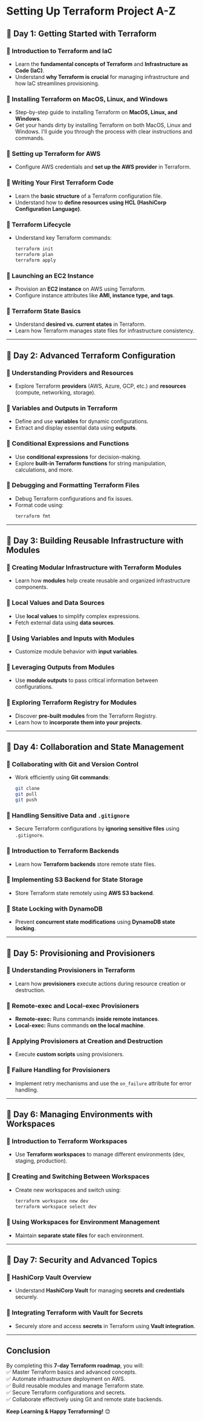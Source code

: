 #  Setting Up Terraform Project A-Z

## 📅 Day 1: Getting Started with Terraform  

### 🔹 Introduction to Terraform and IaC  
- Learn the **fundamental concepts of Terraform** and **Infrastructure as Code (IaC)**.  
- Understand **why Terraform is crucial** for managing infrastructure and how IaC streamlines provisioning.  

### 🔹 Installing Terraform on MacOS, Linux, and Windows  
- Step-by-step guide to installing Terraform on **MacOS, Linux, and Windows**.
- Get your hands dirty by installing Terraform on both MacOS, Linux and Windows. I'll guide you through the process with clear instructions and commands.

### 🔹 Setting up Terraform for AWS  
- Configure AWS credentials and **set up the AWS provider** in Terraform.  

### 🔹 Writing Your First Terraform Code  
- Learn the **basic structure** of a Terraform configuration file.  
- Understand how to **define resources using HCL (HashiCorp Configuration Language)**.  

### 🔹 Terraform Lifecycle  
- Understand key Terraform commands:  
  ```sh
  terraform init  
  terraform plan  
  terraform apply  
  ```  

### 🔹 Launching an EC2 Instance  
- Provision an **EC2 instance** on AWS using Terraform.  
- Configure instance attributes like **AMI, instance type, and tags**.  

### 🔹 Terraform State Basics  
- Understand **desired vs. current states** in Terraform.  
- Learn how Terraform manages state files for infrastructure consistency.  

---

## 📅 Day 2: Advanced Terraform Configuration  

### 🔹 Understanding Providers and Resources  
- Explore Terraform **providers** (AWS, Azure, GCP, etc.) and **resources** (compute, networking, storage).  

### 🔹 Variables and Outputs in Terraform  
- Define and use **variables** for dynamic configurations.  
- Extract and display essential data using **outputs**.  

### 🔹 Conditional Expressions and Functions  
- Use **conditional expressions** for decision-making.  
- Explore **built-in Terraform functions** for string manipulation, calculations, and more.  

### 🔹 Debugging and Formatting Terraform Files  
- Debug Terraform configurations and fix issues.  
- Format code using:  
  ```sh
  terraform fmt  
  ```

---

## 📅 Day 3: Building Reusable Infrastructure with Modules  

### 🔹 Creating Modular Infrastructure with Terraform Modules  
- Learn how **modules** help create reusable and organized infrastructure components.  

### 🔹 Local Values and Data Sources  
- Use **local values** to simplify complex expressions.  
- Fetch external data using **data sources**.  

### 🔹 Using Variables and Inputs with Modules  
- Customize module behavior with **input variables**.  

### 🔹 Leveraging Outputs from Modules  
- Use **module outputs** to pass critical information between configurations.  

### 🔹 Exploring Terraform Registry for Modules  
- Discover **pre-built modules** from the Terraform Registry.  
- Learn how to **incorporate them into your projects**.  

---

## 📅 Day 4: Collaboration and State Management  

### 🔹 Collaborating with Git and Version Control  
- Work efficiently using **Git commands**:  
  ```sh
  git clone  
  git pull  
  git push  
  ```  

### 🔹 Handling Sensitive Data and `.gitignore`  
- Secure Terraform configurations by **ignoring sensitive files** using `.gitignore`.  

### 🔹 Introduction to Terraform Backends  
- Learn how **Terraform backends** store remote state files.  

### 🔹 Implementing S3 Backend for State Storage  
- Store Terraform state remotely using **AWS S3 backend**.  

### 🔹 State Locking with DynamoDB  
- Prevent **concurrent state modifications** using **DynamoDB state locking**.  

---

## 📅 Day 5: Provisioning and Provisioners  

### 🔹 Understanding Provisioners in Terraform  
- Learn how **provisioners** execute actions during resource creation or destruction.  

### 🔹 Remote-exec and Local-exec Provisioners  
- **Remote-exec:** Runs commands **inside remote instances**.  
- **Local-exec:** Runs commands **on the local machine**.  

### 🔹 Applying Provisioners at Creation and Destruction  
- Execute **custom scripts** using provisioners.  

### 🔹 Failure Handling for Provisioners  
- Implement retry mechanisms and use the `on_failure` attribute for error handling.  

---

## 📅 Day 6: Managing Environments with Workspaces  

### 🔹 Introduction to Terraform Workspaces  
- Use **Terraform workspaces** to manage different environments (dev, staging, production).  

### 🔹 Creating and Switching Between Workspaces  
- Create new workspaces and switch using:  
  ```sh
  terraform workspace new dev  
  terraform workspace select dev  
  ```  

### 🔹 Using Workspaces for Environment Management  
- Maintain **separate state files** for each environment.  

---

## 📅 Day 7: Security and Advanced Topics  

### 🔹 HashiCorp Vault Overview  
- Understand **HashiCorp Vault** for managing **secrets and credentials** securely.  

### 🔹 Integrating Terraform with Vault for Secrets  
- Securely store and access **secrets** in Terraform using **Vault integration**.  

---

## Conclusion  
By completing this **7-day Terraform roadmap**, you will:  
✅ Master Terraform basics and advanced concepts.  
✅ Automate infrastructure deployment on AWS.  
✅ Build reusable modules and manage Terraform state.  
✅ Secure Terraform configurations and secrets.  
✅ Collaborate effectively using Git and remote state backends.  

**Keep Learning & Happy Terraforming!** 😊  


